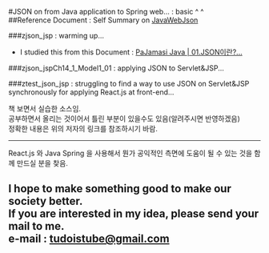 #JSON on from Java application to Spring web... : basic ^ ^  
##Reference Document : Self Summary on [JavaWebJson](https://drive.google.com/open?id=16_7Pk9byKYa-obxdjzqzB94vvY7h4MvIGGptoOxPnBI "summarized by tudoistube@gmail" )  

###zjson_jsp : warming up...  
* I studied this from this Document : [PaJamasi Java | 01.JSON이란?... ](http://blog.naver.com/pajamasi/220554189537 "Example Sources by tudoistube@gmail" )  

###zjson_jspCh14_1_Model1_01 : applying JSON to Servlet&JSP...  

###ztest_json_jsp : struggling to find a way to use JSON on Servlet&JSP synchronously for applying React.js at front-end...  

    
책 보면서 실습한 소스임.  
공부하면서 올리는 것이어서 틀린 부분이 있을수도 있음(알려주시면 반영하겠음)  
정확한 내용은 위의 저자의 링크를 참조하시기 바람.  

---
React.js 와 Java Spring 을 사용해서 뭔가 공익적인 측면에 도움이 될 수 있는 것을
함께 만드실 분을 찾음.

I hope to make something good to make our society better.  
If you are interested in my idea, please send your mail to me.  
e-mail : tudoistube@gmail.com
---
